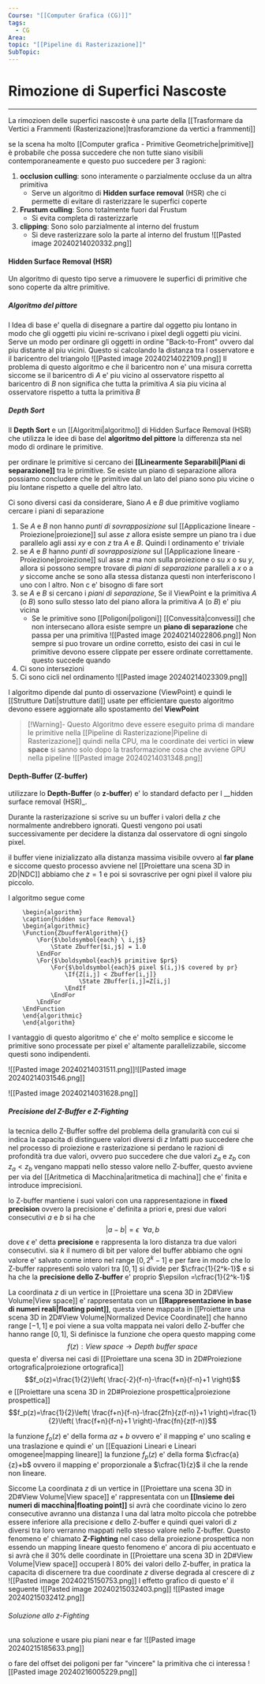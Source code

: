 ```yaml
---
Course: "[[Computer Grafica (CG)]]"
tags:
  - CG
Area: 
topic: "[[Pipeline di Rasterizazione]]"
SubTopic:
---
```


# Rimozione di Superfici Nascoste
---
La rimozioen delle superfici nascoste è una parte della [[Trasformare da Vertici a Frammenti (Rasterizazione)|trasforamzione da vertici a frammenti]]

se la scena ha molto [[Computer grafica - Primitive Geometriche|primitive]] è probabile che possa succedere che non tutte siano visibili contemporaneamente e questo puo succedere per 3 ragioni:
1. __occlusion culling__: sono interamente o parzialmente occluse da un altra primitiva
	 - Serve un algoritmo di __Hidden surface removal__ (HSR) che ci permette di evitare di rasterizzare le superfici coperte
2. __Frustum culling__: Sono totalmente fuori dal Frustum 
	- Si evita completa di rasterizzarle 
3. __clipping__: Sono solo parzialmente al interno del frustum
	- Si deve rasterizzare solo la parte al interno del frustum
![[Pasted image 20240214020332.png]]


#### Hidden Surface Removal (HSR)
Un algoritmo di questo tipo serve a rimuovere le superfici di primitive che sono coperte da altre primitive. 

##### Algoritmo del pittore 
l Idea di base e' quella di disegnare a partire dal oggetto piu lontano in modo che gli oggetti piu vicini re-scrivano i pixel degli oggetti piu vicini.
Serve un modo per ordinare gli oggetti in ordine "Back-to-Front" ovvero dal piu distante al piu vicini. 
Questo si calcolando la distanza tra l osservatore e il baricentro del triangolo 
![[Pasted image 20240214022109.png]]
Il problema di questo algoritmo e che il baricentro non e' una misura corretta siccome se il baricentro di $A$ e' piu vicino al osservatore rispetto al baricentro di $B$ non significa che tutta la primitiva $A$ sia piu vicina al osservatore rispetto a tutta la primitiva $B$

##### Depth Sort
Il __Depth Sort__ e un [[Algoritmi|algoritmo]] di Hidden Surface Removal (HSR) che utilizza le idee di base del __algoritmo del pittore__ la differenza sta nel modo di ordinare le primitive.

per ordinare le primitive si cercano dei __[[Linearmente Separabili|Piani di separazione]]__ tra le primitive.
Se esiste un piano di separazione allora possiamo concludere che le primitive dal un lato del piano sono piu vicine o piu lontane rispetto a quelle del altro lato.

Ci sono diversi casi da considerare, Siano $A$ e $B$ due primitive vogliamo cercare i piani di separazione
1. Se  $A$ e $B$ non hanno _punti di sovrapposizione_ sul [[Applicazione lineare - Proiezione|proiezione]] sul asse $z$ allora esiste sempre un piano tra i due parallelo agli assi $xy$ e con $z$ tra $A$ e $B$. Quindi l ordinamento e' triviale
2. se $A$ e $B$ hanno _punti di sovrapposizione_ sul [[Applicazione lineare - Proiezione|proiezione]] sul asse $z$ ma non sulla proiezione o su $x$ o su $y$, allora si possono sempre trovare di _piani di separazione_ paralleli a $x$ o a $y$  siccome anche se sono alla stessa distanza questi non interferiscono l uno con l altro. Non c e' bisogno di fare sort
3.  se $A$ e $B$ si cercano i _piani di separazione_, Se il ViewPoint e la primitiva $A$ (o $B$) sono sullo stesso lato del piano allora la primitiva $A$ (o $B$) e' piu vicina
	- Se le primitive sono [[Poligoni|poligoni]] [[Convessità|convessi]] che non intersecano allora esiste sempre un __piano di separazione__ che passa per una primitiva
![[Pasted image 20240214022806.png]]
Non sempre si puo trovare un ordine corretto, esisto dei casi in cui le primitive devono essere clippate per essere ordinate correttamente. questo succede quando
1. Ci sono intersezioni
2. Ci sono cicli nel ordinamento
![[Pasted image 20240214023309.png]]


l algoritmo dipende dal punto di osservazione (ViewPoint) e quindi  le [[Strutture Dati|strutture dati]] usate per efficientare questo algoritmo devono essere aggiornate allo spostamento del __ViewPoint__ 


>[!Warning]-
>Questo Algoritmo deve essere eseguito prima di mandare le primitive nella [[Pipeline di Rasterizazione|Pipeline di Rasterizazione]] quindi nella CPU, ma le coordinate dei vertici in __view space__ si sanno solo dopo la trasformazione cosa che avviene GPU nella pipeline 
>![[Pasted image 20240214031348.png]]

#### Depth-Buffer (Z-buffer)
utilizzare lo __Depth-Buffer__ (o __z-buffer__) e' lo standard defacto per l __hidden surface removal (HSR)_.

Durante la rasterizazione si scrive su un buffer i valori della $z$ che normalmente andrebbero ignorati. Questi vengono poi usati successivamente per decidere la distanza dal osservatore di ogni singolo pixel.


il buffer viene inizializzato alla distanza massima visibile ovvero al __far plane__ e siccome questo processo avviene nel [[Proiettare una scena 3D in 2D|NDC]] abbiamo che $z=1$ e poi si sovrascrive per ogni pixel il valore piu piccolo.

l algoritmo segue come 
```pseudo
	\begin{algorithm}
	\caption{hidden surface Removal}
	\begin{algorithmic}
	\Function{ZbuufferAlgorithm}{}
		\For{$\boldsymbol{each} \ i,j$} 
			\State Zbuffer[$i,j$] = 1.0
	    \EndFor
		\For{$\boldsymbol{each}$ primitive $pr$}
			\For{$\boldsymbol{each}$ pixel $(i,j)$ covered by pr}
				\If{Z[i,j] < Zbuffer[i,j]}
					\State ZBuffer[i,j]=Z[i,j]
				\EndIf
			\EndFor
		\EndFor
    \EndFunction
	\end{algorithmic}
	\end{algorithm}
```
I vantaggio di questo algoritmo e' che e' molto semplice e siccome le primitive sono processate per pixel e' altamente parallelizzabile, siccome questi sono indipendenti.

![[Pasted image 20240214031511.png]]![[Pasted image 20240214031546.png]]


![[Pasted image 20240214031628.png]]


##### Precisione del Z-Buffer e Z-Fighting
la tecnica dello Z-Buffer soffre del problema della granularità con cui si indica la capacita di distinguere valori diversi di $z$
Infatti puo succedere che nel processo di proiezione e rasterizazione si perdano le razioni di profondità tra due valori, ovvero puo succedere che due valori $z_a$ e $z_b$ con $z_a<z_b$ vengano mappati nello stesso valore nello Z-buffer, questo avviene per via del [[Aritmetica di Macchina|aritmetica di machina]] che e' finita e introduce imprecisioni.

lo Z-buffer mantiene i suoi valori con una rappresentazione in __fixed precision__ ovvero la precisione e' definita a priori e, presi due valori consecutivi $a$ e $b$ si ha che $$|a-b| =\epsilon \ \ \forall a,b$$dove $\epsilon$ e' detta __precisione__  e rappresenta la loro distanza tra due valori consecutivi. 
sia $k$ il numero di bit per valore del buffer abbiamo che ogni valore e' salvato come intero nel range $[0,2^k-1]$  e per fare in modo che lo Z-buffer rappresenti solo valori tra $[0,1]$ si divide per $\cfrac{1}{2^k-1}$ e si ha che la __precisione dello Z-buffer__ e' proprio $\epsilon =\cfrac{1}{2^k-1}$      


La coordinata $z$ di un vertice in [[Proiettare una scena 3D in 2D#View Volume|View space]] e' rappresentata con un __[[Rappresentazione in base di numeri reali|floating point]]__, questa viene mappata in  [[Proiettare una scena 3D in 2D#View Volume|Normalized Device Coordinate]] che hanno range $[-1,1]$  e poi viene a sua volta mappata nei valori dello Z-buffer che hanno range $[0,1]$, Si definisce la funzione che opera questo mapping come $$f(z): View \ space \to Depth \ buffer \ space$$
questa e' diversa nei casi di [[Proiettare una scena 3D in 2D#Proiezione ortografica|proiezione ortografica]] $$f_o(z)=\frac{1}{2}\left( \frac{-2}{f-n}-\frac{f+n}{f-n}+1 \right)$$e [[Proiettare una scena 3D in 2D#Proiezione prospettica|proiezione prospettica]] 
$$f_p(z)=\frac{1}{2}\left( \frac{f+n}{f-n}-\frac{2fn}{z(f-n)}+1 \right)=\frac{1}{2}\left( \frac{f+n}{f-n}+1 \right)-\frac{fn}{z(f-n)}$$
  
la funzione $f_o(z)$  e' della forma $az+b$ ovvero e' il mapping e' uno scaling e una traslazione e quindi e' un [[Equazioni Lineari e Lineari omogenee|mapping lineare]] 
la funzione $f_p(z)$ e' della forma $\cfrac{a}{z}+b$ ovvero il mapping e' proporzionale a $\cfrac{1}{z}$ il che la rende non lineare.



Siccome La coordinata $z$ di un vertice in [[Proiettare una scena 3D in 2D#View Volume|View space]] e' rappresentata con un __[[Insieme dei numeri di macchina|floating point]]__ si avrà che coordinate vicino lo zero consecutive avranno una distanza l una dal latra molto piccola che potrebbe essere inferiore alla precisione $\epsilon$ dello Z-buffer e quindi quei valori di $z$ diversi tra loro verranno mappati nello stesso valore nello Z-buffer. Questo fenomeno e' chiamato __Z-Fighting__
nel caso della proiezione prospettica non essendo un mapping lineare questo fenomeno e' ancora di piu accentuato e si avrà che il $30\%$ delle coordinate in [[Proiettare una scena 3D in 2D#View Volume|View space]] occuperà l $80\%$ dei valori dello Z-buffer, in pratica la capacita di discernere tra due coordinate $z$ diverse degrada al crescere di $z$   
  ![[Pasted image 20240215150753.png]]
  l effetto grafico di questo e' il seguente 
  ![[Pasted image 20240215032403.png]]
![[Pasted image 20240215032412.png]]

###### Soluzione allo z-Fighting
una soluzione e usare piu piani near e far
![[Pasted image 20240215185633.png]]

o fare del offset dei poligoni per far "vincere" la primitiva che ci interessa
![[Pasted image 20240216005229.png]]